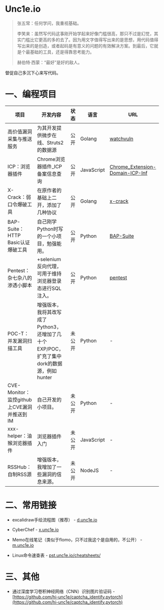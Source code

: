 

# Unc1e.io

>  张五常：任何学问，我重视基础。
>
>  李笑来：虽然写代码这事刚开始学起来好像门槛很高，那只不过是幻觉，其实门槛比它更高的多的去了。因为用文字值得写出来的是思想，用代码值得写出来的是创造，或者起码是有意义的问题的有效解决方案。到最后，它就是个最基础的工具，还是得靠思考能力。
>
>  赫伯特·西蒙：“最好”是好的敌人。

督促自己多沉下心来写代码。



# 一、编程项目

| 项目                                       | 开发内容                                                     | 状态   | 语言   | URL                                                  |
| ------------------------------------------ | ------------------------------------------------------------ | ------ | ------ | ---------------------------------------------------- |
| 高价值漏洞采集与推送服务                    | 为其开发提供微步在线、Struts2的数据源                                    | 公开   | Golang | [watchvuln](https://github.com/hi-unc1e/watchvuln) |
| ICP：浏览器插件                    | Chrome浏览器插件_ICP备案信息查询                                     | 公开   | JavaScript | [Chrome_Extension-Domain-ICP-Inf](https://github.com/hi-unc1e/Chrome_Extension-Domain-ICP-Info) |
| X-Crack：弱口令爆破工具                    | 在原作者的基础上二开，添加了几种协议                                     | 公开   | Golang | [x-crack](https://github.com/ZhiQiAnSecFork/x-crack) |
| BAP-Suite：HTTP Basic认证爆破工具          | 自己刚学Python时写的一个小项目，勉强能用。                   | 公开   | Python | [BAP-Suite](https://github.com/hi-unc1e/BAP-Suite)   |
| Pentest：杂七杂八的渗透小脚本              | +selenium反向代理，可用于维持浏览器登录态进行SQL注入。       | 公开   | Python | [pentest](https://github.com/hi-unc1e/pentest)       |
| POC-T：并发漏洞扫描工具                    | 增强版本，我将其改写成了Python3，还增加了几十个EXP/POC，扩充了集中dork的数据源，例如hunter | 未公开 | Python | -                                                    |
| CVE-Monitor：监控github上CVE漏洞并推送到IM | 自己开发的小项目。                                           | 未公开 | Python | -                                                    |
| xxx-helper：油猴浏览器插件                 | 浏览器插件入门                                               | 未公开 | JavaScript     | -                                                    |
| RSSHub：自制RSS源                          | 增强版本，我增加了一些漏洞的信息来源。                       | 未公开 | NodeJS | -                                                    |




# 二、常用链接
- excalidraw手绘流程图（推荐） - [d.unc1e.io](https://d.unc1e.io/)

- CyberChef - [x.unc1e.io](x.unc1e.io)

- Memo在线笔记（类似于flomo，只不过我这个是自用的，不公开） - [m.unc1e.io](m.unc1e.io)

- Linux命令速查表 - [pst.unc1e.io/cheatsheets/](https://pst.unc1e.io/cheatsheets/)

  


# 三、其他
- 通过深度学习卷积神经网络（CNN）识别图片验证码 - [https://github.com/hi-unc1e/captcha_identify.pytorch](https://github.com/hi-unc1e/captcha_identify.pytorch)
